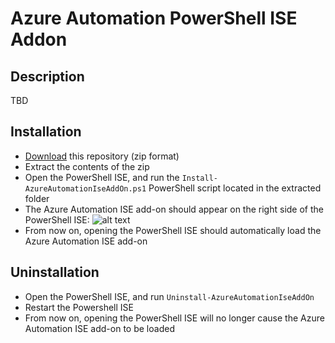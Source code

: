 # Azure Automation PowerShell ISE Addon

## Description

TBD


## Installation

* [Download](https://github.com/azureautomation/azure-automation-ise-addon/archive/master.zip) this repository (zip format)
* Extract the contents of the zip
* Open the PowerShell ISE, and run the `Install-AzureAutomationIseAddOn.ps1` PowerShell script located in the extracted folder
* The Azure Automation ISE add-on should appear on the right side of the PowerShell ISE:
![alt text](https://github.com/azureautomation/azure-automation-ise-addon/blob/master/Screenshots/Automation-Add-On.png " Azure Automation Add-On")
* From now on, opening the PowerShell ISE should automatically load the Azure Automation ISE add-on


## Uninstallation

* Open the PowerShell ISE, and run `Uninstall-AzureAutomationIseAddOn`
* Restart the Powershell ISE
* From now on, opening the PowerShell ISE will no longer cause the Azure Automation ISE add-on to be loaded

